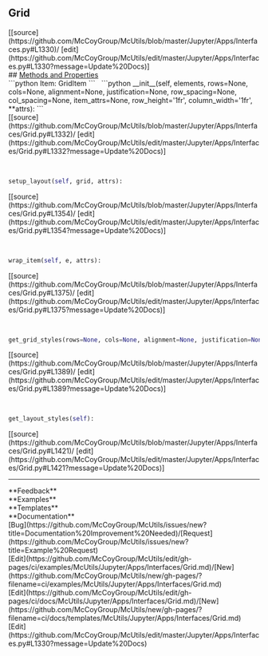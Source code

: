 ## <a id="McUtils.Jupyter.Apps.Interfaces.Grid">Grid</a> 

<div class="docs-source-link" markdown="1">
[[source](https://github.com/McCoyGroup/McUtils/blob/master/Jupyter/Apps/Interfaces.py#L1330)/
[edit](https://github.com/McCoyGroup/McUtils/edit/master/Jupyter/Apps/Interfaces.py#L1330?message=Update%20Docs)]
</div>









<div class="collapsible-section">
 <div class="collapsible-section collapsible-section-header" markdown="1">
## <a class="collapse-link" data-toggle="collapse" href="#methods" markdown="1"> Methods and Properties</a> <a class="float-right" data-toggle="collapse" href="#methods"><i class="fa fa-chevron-down"></i></a>
 </div>
 <div class="collapsible-section collapsible-section-body collapse show" id="methods" markdown="1">
 ```python
Item: GridItem
```
<a id="McUtils.Jupyter.Apps.Interfaces.Grid.__init__" class="docs-object-method">&nbsp;</a> 
```python
__init__(self, elements, rows=None, cols=None, alignment=None, justification=None, row_spacing=None, col_spacing=None, item_attrs=None, row_height='1fr', column_width='1fr', **attrs): 
```
<div class="docs-source-link" markdown="1">
[[source](https://github.com/McCoyGroup/McUtils/blob/master/Jupyter/Apps/Interfaces/Grid.py#L1332)/
[edit](https://github.com/McCoyGroup/McUtils/edit/master/Jupyter/Apps/Interfaces/Grid.py#L1332?message=Update%20Docs)]
</div>


<a id="McUtils.Jupyter.Apps.Interfaces.Grid.setup_layout" class="docs-object-method">&nbsp;</a> 
```python
setup_layout(self, grid, attrs): 
```
<div class="docs-source-link" markdown="1">
[[source](https://github.com/McCoyGroup/McUtils/blob/master/Jupyter/Apps/Interfaces/Grid.py#L1354)/
[edit](https://github.com/McCoyGroup/McUtils/edit/master/Jupyter/Apps/Interfaces/Grid.py#L1354?message=Update%20Docs)]
</div>


<a id="McUtils.Jupyter.Apps.Interfaces.Grid.wrap_item" class="docs-object-method">&nbsp;</a> 
```python
wrap_item(self, e, attrs): 
```
<div class="docs-source-link" markdown="1">
[[source](https://github.com/McCoyGroup/McUtils/blob/master/Jupyter/Apps/Interfaces/Grid.py#L1375)/
[edit](https://github.com/McCoyGroup/McUtils/edit/master/Jupyter/Apps/Interfaces/Grid.py#L1375?message=Update%20Docs)]
</div>


<a id="McUtils.Jupyter.Apps.Interfaces.Grid.get_grid_styles" class="docs-object-method">&nbsp;</a> 
```python
get_grid_styles(rows=None, cols=None, alignment=None, justification=None, row_gap=None, col_gap=None, row_height='1fr', col_width='1fr'): 
```
<div class="docs-source-link" markdown="1">
[[source](https://github.com/McCoyGroup/McUtils/blob/master/Jupyter/Apps/Interfaces/Grid.py#L1389)/
[edit](https://github.com/McCoyGroup/McUtils/edit/master/Jupyter/Apps/Interfaces/Grid.py#L1389?message=Update%20Docs)]
</div>


<a id="McUtils.Jupyter.Apps.Interfaces.Grid.get_layout_styles" class="docs-object-method">&nbsp;</a> 
```python
get_layout_styles(self): 
```
<div class="docs-source-link" markdown="1">
[[source](https://github.com/McCoyGroup/McUtils/blob/master/Jupyter/Apps/Interfaces/Grid.py#L1421)/
[edit](https://github.com/McCoyGroup/McUtils/edit/master/Jupyter/Apps/Interfaces/Grid.py#L1421?message=Update%20Docs)]
</div>
 </div>
</div>












---


<div markdown="1" class="text-secondary">
<div class="container">
  <div class="row">
   <div class="col" markdown="1">
**Feedback**   
</div>
   <div class="col" markdown="1">
**Examples**   
</div>
   <div class="col" markdown="1">
**Templates**   
</div>
   <div class="col" markdown="1">
**Documentation**   
</div>
   <div class="col" markdown="1">
   
</div>
   <div class="col" markdown="1">
   
</div>
   <div class="col" markdown="1">
   
</div>
</div>
  <div class="row">
   <div class="col" markdown="1">
[Bug](https://github.com/McCoyGroup/McUtils/issues/new?title=Documentation%20Improvement%20Needed)/[Request](https://github.com/McCoyGroup/McUtils/issues/new?title=Example%20Request)   
</div>
   <div class="col" markdown="1">
[Edit](https://github.com/McCoyGroup/McUtils/edit/gh-pages/ci/examples/McUtils/Jupyter/Apps/Interfaces/Grid.md)/[New](https://github.com/McCoyGroup/McUtils/new/gh-pages/?filename=ci/examples/McUtils/Jupyter/Apps/Interfaces/Grid.md)   
</div>
   <div class="col" markdown="1">
[Edit](https://github.com/McCoyGroup/McUtils/edit/gh-pages/ci/docs/McUtils/Jupyter/Apps/Interfaces/Grid.md)/[New](https://github.com/McCoyGroup/McUtils/new/gh-pages/?filename=ci/docs/templates/McUtils/Jupyter/Apps/Interfaces/Grid.md)   
</div>
   <div class="col" markdown="1">
[Edit](https://github.com/McCoyGroup/McUtils/edit/master/Jupyter/Apps/Interfaces.py#L1330?message=Update%20Docs)   
</div>
   <div class="col" markdown="1">
   
</div>
   <div class="col" markdown="1">
   
</div>
   <div class="col" markdown="1">
   
</div>
</div>
</div>
</div>